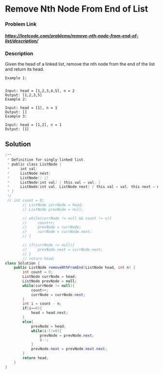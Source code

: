 
#   Remove Nth Node From End of List

### Problem Link 
##### https://leetcode.com/problems/remove-nth-node-from-end-of-list/description/
### Description
Given the head of a linked list, remove the nth node from the end of the list and return its head.
```
Example 1:


Input: head = [1,2,3,4,5], n = 2
Output: [1,2,3,5]
Example 2:

Input: head = [1], n = 1
Output: []
Example 3:

Input: head = [1,2], n = 1
Output: [1]
```

## Solution 

```java
/**
 * Definition for singly-linked list.
 * public class ListNode {
 *     int val;
 *     ListNode next;
 *     ListNode() {}
 *     ListNode(int val) { this.val = val; }
 *     ListNode(int val, ListNode next) { this.val = val; this.next = next; }
 * }
 */
 // int count = 0;
        // ListNode currNode = head;
        // ListNode prevNode = null;

        // while(currNode != null && count != n){
        //     count++;
        //     prevNode = currNode;
        //     currNode = currNode.next;
        // }

        // if(currNode != null){
        //     prevNode.next = currNode.next;
        // }
        // return head;  
class Solution {
    public ListNode removeNthFromEnd(ListNode head, int n) {
        int count = 0;
        ListNode currNode = head;
        ListNode prevNode = null;
        while(currNode != null){
            count++;
            currNode = currNode.next;
        }
        int i = count - n;
        if(i==0){
            head = head.next;
        }
        else{
            prevNode = head;
            while(i-1!=0){
                prevNode = prevNode.next;
                i--;
            }
            prevNode.next = prevNode.next.next;
        }
        return head;
    }
}

```



